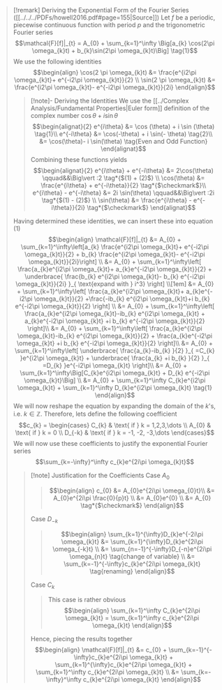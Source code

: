 >[!remark] Deriving the Exponential Form of the Fourier Series ([[../../../PDFs/howell2016.pdf#page=155|Source]])
>Let $f$ be a periodic, piecewise continuous function with period $p$ and the trigonometric Fourier series
>$$\mathcal{F}[f]|_{t} = A_{0} + \sum_{k=1}^\infty \Big[a_{k} \cos(2\pi \omega_{k}t) + b_{k}\sin(2\pi \omega_{k}t)\Big] \tag{1}$$
>We use the following identities
>$$\begin{align}
> \cos(2 \pi \omega_{k}t)  &= \frac{e^{i2\pi \omega_{k}t}+ e^{-i2\pi \omega_{k}t}}{2} \\
> \sin(2 \pi \omega_{k}t)  &= \frac{e^{i2\pi \omega_{k}t}- e^{-i2\pi \omega_{k}t}}{2i}
>\end{align}$$
>>[!note]- Deriving the Identities
>>We use the [[../Complex Analysis/Fundamental Properties|Euler form]] definition of the complex number $\cos \theta + i \sin \theta$ 
>>$$\begin{alignat}{2}
>>  e^{i\theta} &= \cos (\theta) + i \sin (\theta) \tag{1}\\
>>  e^{-i\theta} &= \cos(-\theta) + i \sin(- \theta) \tag{2}\\
>>  &= \cos(\theta)- i \sin(\theta) \tag{Even and Odd Function}
>>\end{alignat}$$
>>Combining these functions yields
>>$$\begin{alignat}{2}
>> e^{i\theta} + e^{-i\theta} &= 2\cos(\theta) \qquad&&\Big\vert :2 \tag*{$(1) + (2)$} \\
>> \cos(\theta) &= \frac{e^{i\theta} + e^{-i\theta}}{2}  \tag*{$\checkmark$}\\
>> e^{i\theta} - e^{-i\theta} &= 2i \sin(\theta) \qquad&&\Big\vert :2i \tag*{$(1) - (2)$} \\
>> \sin(\theta) &= \frac{e^{i\theta} - e^{-i\theta}}{2i} \tag*{$\checkmark$}
>>\end{alignat}$$
>
>Having determined these identities, we can insert these into equation $(1)$ 
>$$\begin{align}
> \mathcal{F}[f]|_{t} &= A_{0} + \sum_{k=1}^\infty\left[a_{k}  \frac{e^{i2\pi \omega_{k}t}+ e^{-i2\pi \omega_{k}t}}{2} + b_{k} \frac{e^{i2\pi \omega_{k}t}- e^{-i2\pi \omega_{k}t}}{2i}\right] \\ 
> &= A_{0} + \sum_{k=1}^\infty\left[  \frac{a_{k}e^{i2\pi \omega_{k}t}+ a_{k}e^{-i2\pi \omega_{k}t}}{2} + \underbrace{ \frac{b_{k} e^{i2\pi \omega_{k}t}- b_{k} e^{-i2\pi \omega_{k}t}}{2i} }_{ \text{expand with } i^3} \right]  \\[1em]
> &= A_{0} + \sum_{k=1}^\infty\left[  \frac{a_{k}e^{i2\pi \omega_{k}t}+ a_{k}e^{-i2\pi \omega_{k}t}}{2} +\frac{-ib_{k} e^{i2\pi \omega_{k}t}+i b_{k} e^{-i2\pi \omega_{k}t}}{2} \right]  \\ 
> &= A_{0} + \sum_{k=1}^\infty\left[  \frac{a_{k}e^{i2\pi \omega_{k}t}-ib_{k} e^{i2\pi \omega_{k}t} + a_{k}e^{-i2\pi \omega_{k}t} +i b_{k} e^{-i2\pi \omega_{k}t}}{2} \right]\\
> &= A_{0} + \sum_{k=1}^\infty\left[  \frac{a_{k}e^{i2\pi \omega_{k}t}-ib_{k} e^{i2\pi \omega_{k}t}}{2} + \frac{a_{k}e^{-i2\pi \omega_{k}t} +i b_{k} e^{-i2\pi \omega_{k}t}}{2} \right]\\
> &= A_{0} + \sum_{k=1}^\infty\left[  \underbrace{ \frac{a_{k}-ib_{k} }{2} }_{ =C_{k} }e^{i2\pi \omega_{k}t} + \underbrace{ \frac{a_{k} +i b_{k} }{2} }_{ =D_{k} }e^{-i2\pi \omega_{k}t} \right]\\
> &= A_{0} + \sum_{k=1}^\infty\Big[C_{k}e^{i2\pi \omega_{k}t} + D_{k} e^{-i2\pi \omega_{k}t}\Big] \\
> &= A_{0} + \sum_{k=1}^\infty C_{k}e^{i2\pi \omega_{k}t} + \sum_{k=1}^\infty D_{k}e^{i2\pi \omega_{k}t} \tag{1}
>\end{align}$$
> We will now reshape the equation by expanding the domain of the $k$'s, i.e. $k \in \mathbb{Z}$. Therefore, lets define the following coefficient
> $$c_{k} = \begin{cases}
> C_{k} & \text{ if } k = 1,2,3,\dots \\
> A_{0} & \text{ if } k = 0 \\
> D_{-k} & \text{ if } k = -1, -2, -3,\dots
>\end{cases}$$
>We will now use these coefficients to justify the exponential Fourier series
>$$\sum_{k=-\infty}^\infty c_{k}e^{2i\pi \omega_{k}t}$$
>>[!note] Justification for the Coefficients
>>Case $A_0$
>>> $$\begin{align}
>>> c_{0} &= A_{0}e^{2i\pi \omega_{0}t}\\
>>> &= A_{0}e^{2i\pi \frac{0}{p}t} \\
>>> &= A_{0}e^{0} \\
>>> &= A_{0} \tag*{$\checkmark$}
>>>\end{align}$$
>>
>>Case $D_{-k}$
>>>$$\begin{align}
>>> \sum_{k=1}^{\infty}D_{k}e^{-2i\pi \omega_{k}t} &=  \sum_{k=1}^{\infty}D_{k}e^{2i\pi \omega_{-k}t} \\
>>> &= \sum_{n=-1}^{-\infty}D_{-n}e^{2i\pi \omega_{n}t} \tag{change of variable} \\
>>> &= \sum_{k=-1}^{-\infty}c_{k}e^{2i\pi \omega_{k}t} \tag{renaming}
>>>\end{align}$$
>>
>>Case $C_k$
>>> This case is rather obvious
>>> $$\begin{align}
>>> \sum_{k=1}^\infty C_{k}e^{2i\pi \omega_{k}t} = \sum_{k=1}^\infty c_{k}e^{2i\pi \omega_{k}t}
>>>\end{align}$$
>>
>>Hence, piecing the results together
>>$$\begin{align}
>> \mathcal{F}[f]|_{t} &= c_{0} + \sum_{k=-1}^{-\infty}c_{k}e^{2i\pi \omega_{k}t} + \sum_{k=1}^{\infty}c_{k}e^{2i\pi \omega_{k}t} +  \sum_{k=1}^\infty c_{k}e^{2i\pi \omega_{k}t} \\
>>  &= \sum_{k=-\infty}^\infty c_{k}e^{2i\pi \omega_{k}t}
>>\end{align}$$